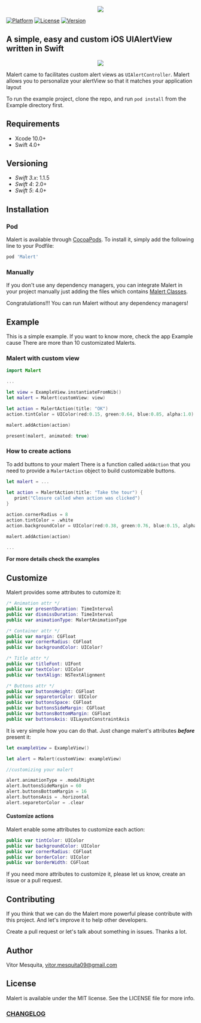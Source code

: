<div style="text-align: center"> 
	<img src="./Malert/Assets/Malert_brand.png">
</div>

[![Platform](https://img.shields.io/cocoapods/p/Malert.svg?style=flat-square)](http://cocoapods.org/pods/Malert)
[![License](https://img.shields.io/cocoapods/l/Malert.svg?style=flat-square)](http://cocoapods.org/pods/Malert)
[![Version](https://img.shields.io/cocoapods/v/Malert.svg?style=flat-square)](http://cocoapods.org/pods/Malert)

## A simple, easy and custom iOS UIAlertView written in Swift 

<div style="text-align: center"> 
	<img src="./Malert/Assets/mockup.png">
</div>

Malert came to facilitates custom alert views as `UIAlertController`. Malert allows you to personalize your alertView so that it matches your application layout

To run the example project, clone the repo, and run `pod install` from the Example directory first.

## Requirements

- Xcode 10.0+
- Swift 4.0+

## Versioning

- *Swift 3.x*: 1.1.5
- *Swift 4*: 2.0+
- *Swift 5*: 4.0+

## Installation

### Pod

Malert is available through [CocoaPods](http://cocoapods.org). To install
it, simply add the following line to your Podfile:

```ruby
pod 'Malert'
```
### Manually

If you don't use any dependency managers, you can integrate Malert in your project manually just adding the files which contains [Malert Classes](https://github.com/vitormesquita/Malert/tree/master/Malert/Classes). 

Congratulations!!! You can run Malert without any dependency managers!

## Example

This is a simple example. If you want to know more, check the app Example cause There are more than 10 customizated Malerts.

<!--### Default Malert with title

```swift
import Malert

...
	
TODO
	
...
	
```-->

### Malert with custom view

```swift
import Malert

...

let view = ExampleView.instantiateFromNib()
let malert = Malert(customView: view)

let action = MalertAction(title: "OK")
action.tintColor = UIColor(red:0.15, green:0.64, blue:0.85, alpha:1.0)

malert.addAction(action)

present(malert, animated: true)
```

### How to create actions 

To add buttons to your malert There is a function called `addAction` that you need to provide a `MalertAction` object to build customizable buttons.

```swift
let malert = ... 
   	 
let action = MalertAction(title: "Take the tour") {
   print("Closure called when action was clicked")
}

action.cornerRadius = 8
action.tintColor = .white
action.backgroundColor = UIColor(red:0.38, green:0.76, blue:0.15, alpha:1.0)

malert.addAction(action)
	
...
```

**For more details check the examples**

## Customize

Malert provides some attributes to cutomize it:

```swift
/* Animation attr */
public var presentDuration: TimeInterval
public var dismissDuration: TimeInterval
public var animationType: MalertAnimationType

/* Container attr */
public var margin: CGFloat
public var cornerRadius: CGFloat
public var backgroundColor: UIColor?

/* Title attr */
public var titleFont: UIFont
public var textColor: UIColor
public var textAlign: NSTextAlignment

/* Buttons attr */
public var buttonsHeight: CGFloat
public var separetorColor: UIColor
public var buttonsSpace: CGFloat
public var buttonsSideMargin: CGFloat
public var buttonsBottomMargin: CGFloat
public var buttonsAxis: UILayoutConstraintAxis
```

It is very simple how you can do that. Just change malert's attributes ***before*** present it:

```swift
let exampleView = ExampleView()

let alert = Malert(customView: exampleView)

//customizing your malert

alert.animationType = .modalRight
alert.buttonsSideMargin = 60
alert.buttonsBottomMargin = 16
alert.buttonsAxis = .horizontal
alert.separetorColor = .clear
```

#### Customize actions

Malert enable some attributes to customize each action:

```swift
public var tintColor: UIColor
public var backgroundColor: UIColor
public var cornerRadius: CGFloat
public var borderColor: UIColor
public var borderWidth: CGFloat
```
If you need more attributes to customize it, please let us know, create an issue or a pull request. 

## Contributing
	
If you think that we can do the Malert more powerful please contribute with this project. And let's improve it to help other developers.

Create a pull request or let's talk about something in issues. Thanks a lot.

## Author

Vitor Mesquita, vitor.mesquita09@gmail.com

## License

Malert is available under the MIT license. See the LICENSE file for more info.

### [CHANGELOG](https://github.com/vitormesquita/Malert/blob/master/CHANGELOG.md)
